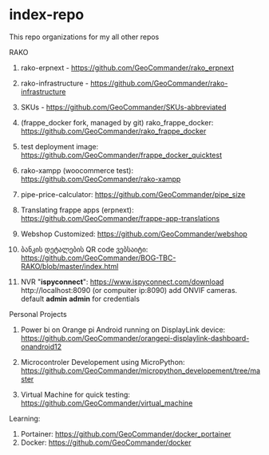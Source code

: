 # index-repo

This repo organizations for my all other repos

RAKO
1) rako-erpnext - https://github.com/GeoCommander/rako_erpnext
2) rako-infrastructure - https://github.com/GeoCommander/rako-infrastructure
3) SKUs - https://github.com/GeoCommander/SKUs-abbreviated
4) (frappe_docker fork, managed by git) rako_frappe_docker: https://github.com/GeoCommander/rako_frappe_docker
5) test deployment image: https://github.com/GeoCommander/frappe_docker_quicktest
6) rako-xampp (woocommerce test): https://github.com/GeoCommander/rako-xampp
7) pipe-price-calculator: https://github.com/GeoCommander/pipe_size

8) Translating frappe apps (erpnext): https://github.com/GeoCommander/frappe-app-translations
9) Webshop Customized: https://github.com/GeoCommander/webshop

10) ბანკის დეტალების QR code ვებსაიტი: https://github.com/GeoCommander/BOG-TBC-RAKO/blob/master/index.html

11) NVR "**ispyconnect**": https://www.ispyconnect.com/download
      http://localhost:8090
      (or compuiter ip:8090)
    add ONVIF cameras. default **admin** **admin** for credentials
    
Personal Projects
1) Power bi on Orange pi Android running on DisplayLink device: https://github.com/GeoCommander/orangepi-displaylink-dashboard-onandroid12

2) Microcontroler Developement using MicroPython: https://github.com/GeoCommander/micropython_developement/tree/master

3) Virtual Machine for quick testing: https://github.com/GeoCommander/virtual_machine

Learning:
1) Portainer: https://github.com/GeoCommander/docker_portainer
2) Docker: https://github.com/GeoCommander/docker
